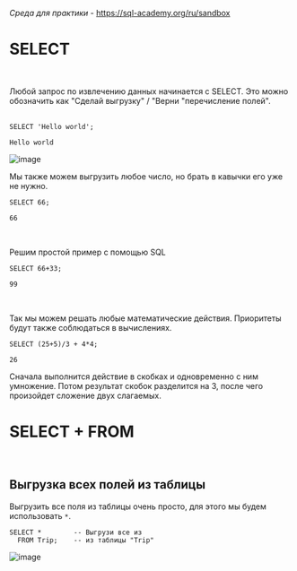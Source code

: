 *Среда для практики* - https://sql-academy.org/ru/sandbox
<br>

# SELECT
<br>

Любой запрос по извлечению данных начинается с SELECT. Это можно обозначить как "Сделай выгрузку" / "Верни "перечисление полей".  
<br>

```
SELECT 'Hello world';
```
```
Hello world
```
![image](https://github.com/Korablinr22/SQL_summary/assets/164523311/ff355474-e8da-499b-922e-3266177d25f1)
<br>

Мы также можем выгрузить любое число, но брать в кавычки его уже не нужно.
<br>

```
SELECT 66;
```
```
66
```
<br>

Решим простой пример с помощью SQL
<br>

```
SELECT 66+33;
```
```
99
```
<br>

Так мы можем решать любые математические действия. Приоритеты будут также соблюдаться в вычислениях.
<br>

```
SELECT (25+5)/3 + 4*4; 
```
```
26
```
Сначала выполнится действие в скобках и одновременно с ним умножение. Потом результат скобок разделится на 3, после чего произойдет сложение двух слагаемых.
<br>

# SELECT + FROM
<br>

## Выгрузка всех полей из таблицы
Выгрузить все поля из таблицы очень просто, для этого мы будем использовать ```*```.
<br>

```
SELECT *        -- Выгрузи все из
  FROM Trip;    -- из таблицы "Trip"
```
![image](https://github.com/Korablinr22/SQL_summary/assets/164523311/d1de66c4-fd24-4914-9235-e06be4fa144c)
